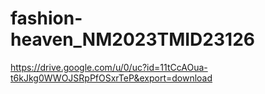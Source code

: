 # fashion-heaven_NM2023TMID23126
https://drive.google.com/u/0/uc?id=11tCcAOua-t6kJkg0WWOJSRpPfOSxrTeP&export=download
